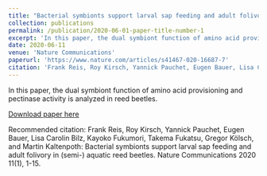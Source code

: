 ```yaml
---
title: "Bacterial symbionts support larval sap feeding and adult folivory in (semi-) aquatic reed beetles"
collection: publications
permalink: /publication/2020-06-01-paper-title-number-1
excerpt: 'In this paper, the dual symbiont function of amino acid provisioning and pectinase activity is analyzed in reed beetles.'
date: 2020-06-11
venue: 'Nature Communications'
paperurl: 'https://www.nature.com/articles/s41467-020-16687-7'
citation: 'Frank Reis, Roy Kirsch, Yannick Pauchet, Eugen Bauer, Lisa Carolin Bilz, Kayoko Fukumori, Takema Fukatsu, Gregor Kölsch, and Martin Kaltenpoth. (2020). &quot;Bacterial symbionts support larval sap feeding and adult folivory in (semi-) aquatic reed beetles.&quot; <i>Nature Communications</i>. 11(1), 1-15.'
---
```

In this paper, the dual symbiont function of amino acid provisioning and pectinase activity is analyzed in reed beetles.

[Download paper here](https://www.nature.com/articles/s41467-020-16687-7)

Recommended citation: Frank Reis, Roy Kirsch, Yannick Pauchet, Eugen Bauer, Lisa Carolin Bilz, Kayoko Fukumori, Takema Fukatsu, Gregor Kölsch, and Martin Kaltenpoth: Bacterial symbionts support larval sap feeding and adult folivory in (semi-) aquatic reed beetles. Nature Communications 2020 11(1), 1-15.